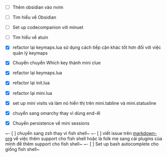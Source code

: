 - [ ] Thêm obsidian vào nvim
- [ ] Tìm hiểu về Obsidian
- [ ] Set up codecompanion với minuet
- [ ] Tìm hiểu về atuin

- [x] refactor lại keymaps.lua sử dụng cách tiếp cận khác tốt hơn đối với việc quản lý keymaps
- [x] Chuyển chuyển Which key thành mini clue
- [x] refactor lại keymaps.lua
- [x] refactor lại init.lua
- [x] refactor lại mini.lua
- [x] set up mini visits và làm nó hiển thị trên mini.tabline và mini.statusline
- [x] chuyển sang omarchy thay vì dùng end-4l
- [x] Chuyển persistence về mini sessions

~- [ ] chuyển sang zsh thay vì fish shell~
~- [ ] viết issue trên [markdown-org](https://github.com/Kurama622/markdown-org/issues/new) về việc thêm support cho fish shell hoặc là folk mẹ sang cái plugins của mình để thêm support cho fish shell~
~- [ ] Set up bash autocomplete cho giống fish shell~
